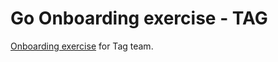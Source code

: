 # Go Onboarding exercise - TAG

[Onboarding exercise](https://github.com/wexinc/ps-tag-onboarding) for Tag team.

